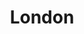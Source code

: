 ---
title:			"London"
post_path:	2017-11-12-london
date_start:	2017_11_12
date_end:		2017_11_19
metadata:
  - year: 2017
  - airports:
      - JFK
      - LHR
  - airport lounges:
      LHR:
        - British Airways Galleries South Lounge (T5)
  - airlines:
      - British Airways
  - cities:
      - London
  - countries:
      - England
  - continents:
      - Europe
  - hotels:
      - The Milestone Hotel
photos:
  - ext:		01.jpg
    class:	vertical
---